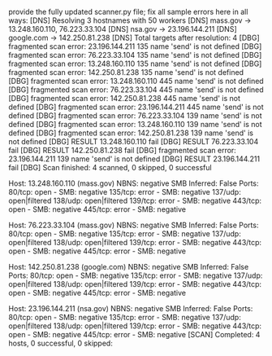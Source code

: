 provide the fully updated scanner.py file; fix all sample errors here in all ways: [DNS] Resolving 3 hostnames with 50 workers
[DNS] mass.gov -> 13.248.160.110, 76.223.33.104
[DNS] nsa.gov -> 23.196.144.211
[DNS] google.com -> 142.250.81.238
[DNS] Total targets after resolution: 4
[DBG] fragmented scan error: 23.196.144.211 135 name 'send' is not defined
[DBG] fragmented scan error: 76.223.33.104 135 name 'send' is not defined
[DBG] fragmented scan error: 13.248.160.110 135 name 'send' is not defined
[DBG] fragmented scan error: 142.250.81.238 135 name 'send' is not defined
[DBG] fragmented scan error: 13.248.160.110 445 name 'send' is not defined
[DBG] fragmented scan error: 76.223.33.104 445 name 'send' is not defined
[DBG] fragmented scan error: 142.250.81.238 445 name 'send' is not defined
[DBG] fragmented scan error: 23.196.144.211 445 name 'send' is not defined
[DBG] fragmented scan error: 76.223.33.104 139 name 'send' is not defined
[DBG] fragmented scan error: 13.248.160.110 139 name 'send' is not defined
[DBG] fragmented scan error: 142.250.81.238 139 name 'send' is not defined
[DBG] RESULT 13.248.160.110 fail
[DBG] RESULT 76.223.33.104 fail
[DBG] RESULT 142.250.81.238 fail
[DBG] fragmented scan error: 23.196.144.211 139 name 'send' is not defined
[DBG] RESULT 23.196.144.211 fail
[DBG] Scan finished: 4 scanned, 0 skipped, 0 successful

Host: 13.248.160.110 (mass.gov)
  NBNS: negative
  SMB Inferred: False
  Ports:
    80/tcp: open - SMB: negative
    135/tcp: error - SMB: negative
    137/udp: open|filtered
    138/udp: open|filtered
    139/tcp: error - SMB: negative
    443/tcp: open - SMB: negative
    445/tcp: error - SMB: negative

Host: 76.223.33.104 (mass.gov)
  NBNS: negative
  SMB Inferred: False
  Ports:
    80/tcp: open - SMB: negative
    135/tcp: error - SMB: negative
    137/udp: open|filtered
    138/udp: open|filtered
    139/tcp: error - SMB: negative
    443/tcp: open - SMB: negative
    445/tcp: error - SMB: negative

Host: 142.250.81.238 (google.com)
  NBNS: negative
  SMB Inferred: False
  Ports:
    80/tcp: open - SMB: negative
    135/tcp: error - SMB: negative
    137/udp: open|filtered
    138/udp: open|filtered
    139/tcp: error - SMB: negative
    443/tcp: open - SMB: negative
    445/tcp: error - SMB: negative

Host: 23.196.144.211 (nsa.gov)
  NBNS: negative
  SMB Inferred: False
  Ports:
    80/tcp: open - SMB: negative
    135/tcp: error - SMB: negative
    137/udp: open|filtered
    138/udp: open|filtered
    139/tcp: error - SMB: negative
    443/tcp: open - SMB: negative
    445/tcp: error - SMB: negative
[SCAN] Completed: 4 hosts, 0 successful, 0 skipped: 